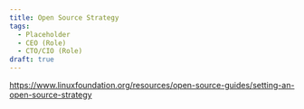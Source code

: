 ```yaml
---
title: Open Source Strategy
tags:
  - Placeholder
  - CEO (Role)
  - CTO/CIO (Role)
draft: true
---
```


https://www.linuxfoundation.org/resources/open-source-guides/setting-an-open-source-strategy